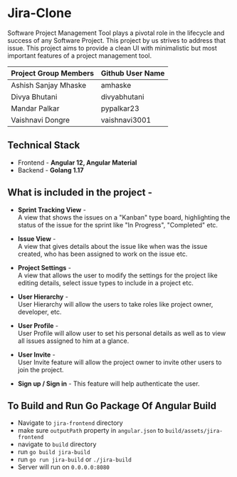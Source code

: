 # Jira-Clone
Software Project Management Tool plays a pivotal role in the lifecycle and success of any Software Project. This project by us strives to address that issue. This project aims to provide a clean UI with minimalistic but most important features of a project management tool.  
  

|Project Group Members|Github User Name|
-|-
Ashish Sanjay Mhaske| amhaske
Divya Bhutani | divyabhutani
Mandar Palkar | pypalkar23
Vaishnavi Dongre | vaishnavi3001


## Technical Stack
- Frontend - **Angular 12, Angular Material**
- Backend - **Golang 1.17**


## What is included in the project -

- **Sprint Tracking View** -  
A view that shows the issues on a "Kanban" type board, highlighting the status of the issue for the sprint like "In Progress", "Completed" etc.  

- **Issue View** -  
A view that gives details about the issue like when was the issue created, who has been assigned to work on the issue etc. 

- **Project Settings** -  
A view that allows the user to modify the settings for the project like editing details, select issue types to include in a project etc.  

- **User Hierarchy** -    
User Hierarchy will allow the users to take roles like project owner, developer, etc.

- **User Profile** -  
User Profile will allow user to set his personal details as well as to view all issues assigned to him at a glance.

- **User Invite** -  
User Invite feature will allow the project owner to invite other users to join the project.

- **Sign up / Sign in** -
This feature will help authenticate the user.


## To Build and Run Go Package Of Angular Build
- Navigate to `jira-frontend` directory
- make sure `outputPath` property in `angular.json` to `build/assets/jira-frontend`
- navigate to `build` directory
- run `go build jira-build`
- run `go run jira-build` or `./jira-build`
- Server will run on `0.0.0.0:8080`






